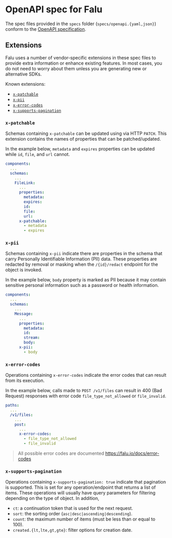 # OpenAPI spec for Falu

The spec files provided in the `specs` folder (`specs/openapi.{yaml,json}`) conform to the [OpenAPI specification](https://www.openapis.org/).

## Extensions

Falu uses a number of vendor-specific extensions in these spec files to provide extra information or enhance existing features. In most cases, you do not need to worry about them unless you are generating new or alternative SDKs.

Known extensions:

- [`x-patchable`](#x-patchable)
- [`x-pii`](#x-pii)
- [`x-error-codes`](#x-error-codes)
- [`x-supports-pagination`](#x-supports-pagination)

### `x-patchable`

Schemas containing `x-patchable` can be updated using via HTTP `PATCH`. This extension contains the names of properties that can be patched/updated.

In the example below, `metadata` and `expires` properties can be updated while `id`, `file`, and `url` cannot.

```yaml
components:
  ...
  schemas:
    ...
    FileLink:
      ...
      properties:
        metadata:
        expires:
        id:
        file:
        url:
      x-patchable:
        - metadata
        - expires
```

### `x-pii`

Schemas containing `x-pii` indicate there are properties in the schema that carry Personally Identifiable Information (PII) data. These properties are redacted by removal or masking when the `/{id}/redact` endpoint for the object is invoked.

In the example below, `body` property is marked as PII because it may contain sensitive personal information such as a password or health information.

```yaml
components:
  ...
  schemas:
    ...
    Message:
      ...
      properties:
        metadata:
        id:
        stream:
        body:
      x-pii:
        - body
```

### `x-error-codes`

Operations containing `x-error-codes` indicate the error codes that can result from its execution.

In the example below, calls made to `POST /v1/files` can result in 400 (Bad Request) responses with error code `file_type_not_allowed` or `file_invalid`.

```yaml
paths:
  ...
  /v1/files:
    ...
    post:
      ...
      x-error-codes:
        - file_type_not_allowed
        - file_invalid
```

> All possible error codes are documented <https://falu.io/docs/error-codes>

### `x-supports-pagination`

Operations containing `x-supports-pagination: true` indicate that pagination is supported. This is set for any operation/endpoint that returns a list of items. These operations will usually have query parameters for filtering depending on the type of object. In addition,

- `ct`: a continuation token that is used for the next request.
- `sort`: the sorting order (`asc|desc|ascending|descending`).
- `count`: the maximum number of items (must be less than or equal to 100).
- `created.{lt,lte,gt,gte}`: filter options for creation date.
